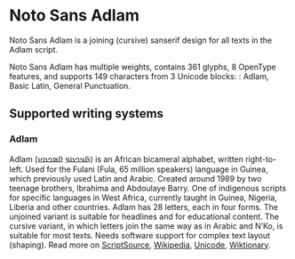 
# Noto Sans Adlam

Noto Sans Adlam is a joining (cursive) sanserif design for all texts in the Adlam script. 

Noto Sans Adlam has multiple weights, contains 361 glyphs, 8 OpenType features, and supports 149 characters from 3 Unicode blocks: : Adlam, Basic Latin, General Punctuation.


## Supported writing systems


### Adlam

Adlam (𞤀𞤣𞤤𞤢𞤥 𞤆𞤵𞤤𞤢𞤪) is an African bicameral alphabet, written right-to-left. Used for the Fulani (Fula, 65 million speakers) language in Guinea, which previously used Latin and Arabic. Created around 1989 by two teenage brothers, Ibrahima and Abdoulaye Barry. One of indigenous scripts for specific languages in West Africa, currently taught in Guinea, Nigeria, Liberia and other countries. Adlam has 28 letters, each in four forms. The unjoined variant is suitable for headlines and for educational content. The cursive variant, in which letters join the same way as in Arabic and N’Ko, is suitable for most texts. Needs software support for complex text layout (shaping). Read more on [ScriptSource](https://scriptsource.org/scr/Adlm), [Wikipedia](https://en.wikipedia.org/wiki/ISO_15924:Adlm), [Unicode](https://www.unicode.org/versions/Unicode13.0.0/ch19.pdf#G56860), [Wiktionary](https://en.wiktionary.org/wiki/Category:Adlam_script).

